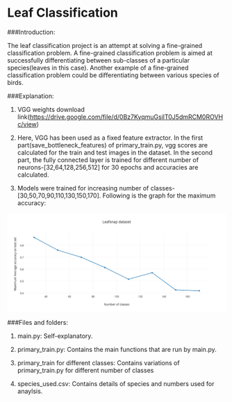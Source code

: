 # Leaf Classification

###Introduction:

The leaf classification project is an attempt at solving a fine-grained classification problem. A fine-grained classification problem is aimed at successfully differentiating between sub-classes of a particular species(leaves in this case). Another example of a fine-grained classification problem could be differentiating between various species of birds.

###Explanation:

1) VGG weights download link(https://drive.google.com/file/d/0Bz7KyqmuGsilT0J5dmRCM0ROVHc/view)

2) Here, VGG has been used as a fixed feature extractor. In the first part(save_bottleneck_features) of primary_train.py, vgg scores are calculated for the train and test images in the dataset. In the second part, the fully connected layer is trained for different number of neurons-[32,64,128,256,512] for 30 epochs and accuracies are calculated.

3) Models were trained for increasing number of classes- [30,50,70,90,110,130,150,170]. Following is the graph for the maximum accuracy:

![alt tag](https://github.com/srijan-mishra/Computer-Vision-Projects/blob/master/Projects/Leaf-Classification/graphs/Graph1.png)

###Files and folders:

1) main.py: Self-explanatory.

2) primary_train.py: Contains the main functions that are run by main.py.

3) primary_train for different classes: Contains variations of primary_train.py for different number of classes

4) species_used.csv: Contains details of species and numbers used for anaylsis.
